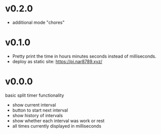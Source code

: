 # v0.2.0

- additional mode "chores"

# v0.1.0

- Pretty print the time in hours minutes seconds instead of milliseconds.
- deploy as static site: https://pi.nar8789.xyz/

# v0.0.0

basic split timer functionality

- show current interval
- button to start next interval
- show history of intervals
- show whether each interval was work or rest
- all times currently displayed in milliseconds
